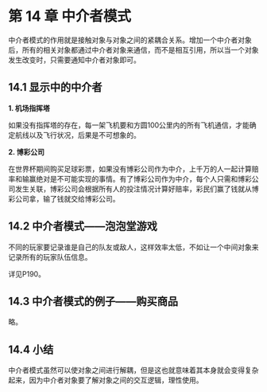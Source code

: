 # 第 14 章 中介者模式

中介者模式的作用就是接触对象与对象之间的紧耦合关系。增加一个中介者对象后，所有的相关对象都通过中介者对象来通信，而不是相互引用，所以当一个对象发生改变时，只需要通知中介者对象即可。



## 14.1 显示中的中介者

**1. 机场指挥塔**

如果没有指挥塔的存在，每一架飞机要和方圆100公里内的所有飞机通信，才能确定航线以及飞行状况，后果是不可想象的。

**2. 博彩公司**

在世界杯期间购买足球彩票，如果没有博彩公司作为中介，上千万的人一起计算赔率和输赢绝对是不可能实现的事情。有了博彩公司作为中介，每个人只需和博彩公司发生关联，博彩公司会根据所有人的投注情况计算好赔率，彩民们赢了钱就从博彩公司拿，输了钱就交给博彩公司。



## 14.2 中介者模式——泡泡堂游戏

不同的玩家要记录谁是自己的队友或敌人，这样效率太低，不如让一个中间对象来记录所有的玩家队伍信息。

详见P190。



## 14.3 中介者模式的例子——购买商品

略。



## 14.4 小结

中介者模式虽然可以使对象之间进行解耦，但是这也就意味着其本身就会变得复杂起来，因为中介者对象要了解对象之间的交互逻辑，理性使用。